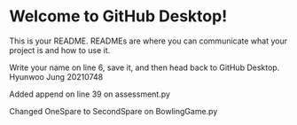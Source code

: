 # Welcome to GitHub Desktop!

This is your README. READMEs are where you can communicate what your project is and how to use it.

Write your name on line 6, save it, and then head back to GitHub Desktop.
Hyunwoo Jung 20210748

Added append on line 39 on assessment.py

Changed OneSpare to SecondSpare on BowlingGame.py